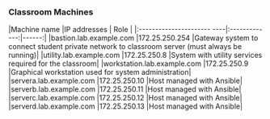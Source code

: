 
### Classroom Machines

|Machine name	|IP addresses	| Role |
|:---------------------- ----|:-------------:|------:|
|bastion.lab.example.com	 |172.25.250.254	|Gateway system to connect student private network to classroom server (must always be running)|
|utility.lab.example.com	 |172.25.250.8	|System with utility services required for the classroom|
|workstation.lab.example.com |172.25.250.9	|Graphical workstation used for system administration|
|servera.lab.example.com	 |172.25.250.10	|Host managed with Ansible|
|serverb.lab.example.com	 |172.25.250.11	|Host managed with Ansible|
|serverc.lab.example.com	 |172.25.250.12	|Host managed with Ansible|
|serverd.lab.example.com	 |172.25.250.13	|Host managed with Ansible|

